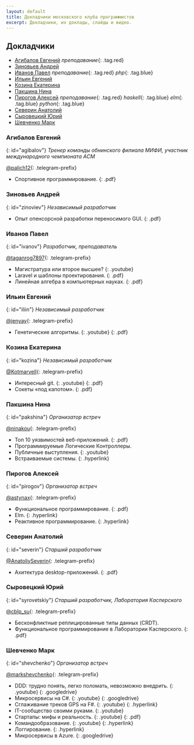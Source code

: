 ```yaml
---
layout: default
title: Докладчики московского клуба программистов
excerpt: Докладчики, их доклады, слайды и видео.
---
```


## Докладчики
* [Агибалов Евгений](#agibalov) *преподавание*{: .tag.red}
* [Зиновьев Андрей](#zinoviev)
* [Иванов Павел](#ivanov) *преподавание*{: .tag.red} *php*{: .tag.blue}
* [Ильин Евгений](#iliin)
* [Козина Екатерина](#kozina)
* [Пакшина Нина](#pakshina)
* [Пирогов Алексей](#pirogov) *преподавание*{: .tag.red} *haskell*{: .tag.blue} *elm*{: .tag.blue} *python*{: .tag.blue}
* [Северин Анатолий](#severin)
* [Сыровецкий Юрий](#syrovetskiy)
* [Шевченко Марк](#shevchenko)


### Агибалов Евгений
{: id="agibalov"}
*Тренер команды обнинского филиала МИФИ, участник международного чемпионата ACM*

[@palich12](tg://resolve?domain=palich12){: .telegram-prefix}

* Спортивное программирование. [](http://prog.msk.ru/downloads/acm.pdf){: .pdf}


### Зиновьев Андрей
{: id="zinoviev"}
*Независимый разработчик*

* Опыт опенсорсной разработки переносимого GUI. [](http://prog.msk.ru/downloads/compy.pdf){: .pdf}


### Иванов Павел
{: id="ivanov"}
*Разработчик, преподаватель*

[@taganrog7897](tg://resolve?domain=taganrog7897){: .telegram-prefix}

* Магистратура или второе высшее? [](https://youtu.be/_9ANSi31ZHc){: .youtube}
* Laravel и шаблоны проектирования. [](http://prog.msk.ru/downloads/laravel-php-patterns.pdf){: .pdf}
* Линейная алгебра в компьютерных науках. [](http://prog.msk.ru/downloads/la-in-cs.pdf){: .pdf}


### Ильин Евгений
{: id="iliin"}
*Независимый разработчик*

[@jenyay](tg://resolve?domain=jenyay){: .telegram-prefix}

* Генетические алгоритмы. [](https://youtu.be/89Wk0kNnbJQ){: .youtube} [](http://prog.msk.ru/downloads/genetic-algorithms.pdf){: .pdf}


### Козина Екатерина
{: id="kozina"}
*Независимый разработчик*

[@Kotmarvell](tg://resolve?domain=Kotmarvell){: .telegram-prefix}

* Интересный git. [](https://youtu.be/GrPkMhZ_C9w){: .youtube} [](http://prog.msk.ru/downloads/advanced-git.pdf){: .pdf}
* Сокеты «под капотом». [](http://prog.msk.ru/downloads/sockets-under-bonnet.pdf){: .pdf}


### Пакшина Нина
{: id="pakshina"}
*Организатор встреч*

[@ninakou](tg://resolve?domain=ninakou){: .telegram-prefix}

* Топ 10 уязвимостей веб-приложений. [](http://prog.msk.ru/downloads/owasp.pdf){: .pdf} 
* Программируемые Логические Контроллеры.
* Публичные выступления. [](https://youtu.be/IEcxTJ_gja8){: .youtube}
* Встраиваемые системы. [](https://habr.com/post/358340/){: .hyperlink}


### Пирогов Алексей
{: id="pirogov"}
*Организатор встреч*

[@astynax](tg://resolve?domain=astynax){: .telegram-prefix}

* Функциональное программирование. [](https://box.kaspersky.com/d/40f9231d6dfe4f789d31/files/?p=/%D0%90%D0%BB%D0%B5%D0%BA%D1%81%D0%B5%D0%B9%20%D0%9F%D0%B8%D1%80%D0%BE%D0%B3%D0%BE%D0%B2%20-%20%D0%A4%D1%83%D0%BD%D0%BA%D1%86%D0%B8%D0%BE%D0%BD%D0%B0%D0%BB%D1%8C%D0%BD%D0%BE%D0%B5_%D0%BF%D1%80%D0%BE%D0%B3%D1%80%D0%B0%D0%BC%D0%BC%D0%B8%D1%80%D0%BE%D0%B2%D0%B0%D0%BD%D0%B8%D0%B5.pdf){: .pdf}
* Elm. [](https://astynax.github.io/slides/elm-wtf.html){: .hyperlink}
* Реактивное программирование. [](https://astynax.github.io/slides/reactive){: .hyperlink}


### Северин Анатолий
{: id="severin"}
*Старший разработчик*

[@AnatoliySeverin](tg://resolve?domain=AnatoliySeverin){: .telegram-prefix}

* Ахитектура desktop-приложений. [](http://prog.msk.ru/downloads/ui-1.pdf){: .pdf}


### Сыровецкий Юрий
{: id="syrovetskiy"}
*Старший разработчик, Лаборатория Касперского*

[@cblp_su](tg://resolve?domain=cblp_su){: .telegram-prefix}

* Бесконфликтные реплицированные типы данных (CRDT).
* Функциональное программирование в Лаборатории Касперского. [](https://box.kaspersky.com/d/40f9231d6dfe4f789d31/files/?p=/%D0%AE%D1%80%D0%B8%D0%B9%20%D0%A1%D1%8B%D1%80%D0%BE%D0%B2%D0%B5%D1%86%D0%BA%D0%B8%D0%B9%20-%20FP_in_KL.pdf){: .pdf}


### Шевченко Марк
{: id="shevchenko"}
*Организатор встреч*

[@markshevchenko](tg://resolve?domain=markshevchenko){: .telegram-prefix}

* DDD: трудно понять, легко поломать, невозможно внедрить. [](https://youtu.be/WwRXloRVh74){: .youtube} [](https://docs.google.com/presentation/d/1pwVS3CHFA7V5AqSmOrZACf9gKHFkdXtGH6ZH70V516k/){: .googledrive}
* Микросервисы на C#. [](https://youtu.be/HHQbRDX7g8k){: .youtube} [](https://docs.google.com/presentation/d/1fNFMNp4IjvzSWIBPAqTw_8bqRTibzNFuT7w9cv5OBM8/){: .googledrive}
* Сглаживание треков GPS на F#. [](https://youtu.be/BDVCNNs02b8){: .youtube} [](http://markshevchenko.pro/articles/fsharp-gps-tracks-filtration/){: .hyperlink} 
* IT-сообщество своими руками. [](https://youtu.be/igV9dcVuwqo){: .youtube}
* Стартапы: мифы и реальность. [](https://youtu.be/syNNWFJvsz8){: .youtube} [](http://markshevchenko.pro/download/startups-myths-and-reality.pdf){: .pdf}
* Командообразование. [](https://youtu.be/1WcjGH1uERw){: .youtube} [](http://markshevchenko.pro/presentations/team-building/){: .hyperlink}
* Логгирование. [](http://markshevchenko.pro/2017/09/28/logging/){: .hyperlink}
* Микросервисы в Azure. [](https://docs.google.com/document/d/1SEoK-1oiEI4wNmw3uWBMUxSjMh6VxnQ7v-zfngbRCi8/){: .googledrive}
